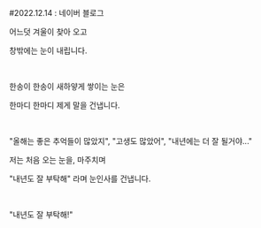 #2022.12.14 : 네이버 블로그
<div class="wrap_rabbit pcol2 _param(1) _postViewArea222955592962" id="post-view222955592962">
<!-- Rabbit HTML --><div class="se-viewer se-theme-default" lang="ko-KR">
<!-- SE_DOC_HEADER_END -->
<div class="se-main-container">
<div class="se-component se-text se-l-default" id="SE-f69c7174-453c-4f0c-be86-e13a2b7558cd">
<div class="se-component-content">
<div class="se-section se-section-text se-l-default">
<div class="se-module se-module-text">
<!-- SE-TEXT { --><p class="se-text-paragraph se-text-paragraph-align-" id="SE-3a541b59-26bf-4e6c-9fd2-3b573795aa84" style=""><span class="se-fs- se-ff-" id="SE-bfedeffd-9869-4d17-852e-21a37a56fd1f" style="">어느덧 겨울이 찾아 오고 </span></p><!-- } SE-TEXT --><!-- SE-TEXT { --><p class="se-text-paragraph se-text-paragraph-align-" id="SE-b02a539f-9740-4a0f-ba8a-51c2afe29ca7" style=""><span class="se-fs- se-ff-" id="SE-03b3d0b5-2db0-42e5-8fcd-90c2e0c3b594" style="">창밖에는 눈이 내립니다.</span></p><!-- } SE-TEXT --><!-- SE-TEXT { --><p class="se-text-paragraph se-text-paragraph-align-" id="SE-73c714c8-94ca-40a3-8419-660d2b371943" style=""><span class="se-fs- se-ff-" id="SE-11bf7736-b3d9-4fe8-9b8b-d8ee62f61702" style="">​</span></p><!-- } SE-TEXT --><!-- SE-TEXT { --><p class="se-text-paragraph se-text-paragraph-align-" id="SE-6f199e05-a711-43cc-b34a-6f1a41e3eb33" style=""><span class="se-fs- se-ff-" id="SE-578df812-8cb1-4907-9ea6-02f9fa82f387" style="">한송이 한송이 새하얗게 쌓이는 눈은</span></p><!-- } SE-TEXT --><!-- SE-TEXT { --><p class="se-text-paragraph se-text-paragraph-align-" id="SE-45c19adb-1e08-41f9-8013-4d56556e28a2" style=""><span class="se-fs- se-ff-" id="SE-5f3aa414-62d3-40e7-8ddb-5d0f1a20e183" style="">한마디 한마디 제게 말을 건냅니다.</span></p><!-- } SE-TEXT --><!-- SE-TEXT { --><p class="se-text-paragraph se-text-paragraph-align-" id="SE-8017392e-88fd-435d-a54a-fcacf5f5c493" style=""><span class="se-fs- se-ff-" id="SE-815e26ce-903a-4647-a047-35783cc96a61" style="">​</span></p><!-- } SE-TEXT --><!-- SE-TEXT { --><p class="se-text-paragraph se-text-paragraph-align-" id="SE-7c230b0c-b08b-4174-b2e1-214682d05feb" style=""><span class="se-fs- se-ff-" id="SE-ac4e7d6b-9bb1-45dd-a2ed-ee8e7aacc326" style="">"올해는 좋은 추억들이 많았지", "고생도 많았어", "내년에는 더 잘 될거야..."</span></p><!-- } SE-TEXT --><!-- SE-TEXT { --><p class="se-text-paragraph se-text-paragraph-align-" id="SE-3e33571c-5474-4c5e-87b2-c2ca31137326" style=""><span class="se-fs- se-ff-" id="SE-8890dffb-403c-472a-8c01-63d91092b150" style="">저는 처음 오는 눈을, 마주치며</span></p><!-- } SE-TEXT --><!-- SE-TEXT { --><p class="se-text-paragraph se-text-paragraph-align-" id="SE-def3f2da-6c4f-4e38-80a5-edfc70fe3d31" style=""><span class="se-fs- se-ff-" id="SE-9aaadd16-35bb-4120-b214-2936547e48d4" style="">"내년도 잘 부탁해" 라며 눈인사를 건냅니다.</span></p><!-- } SE-TEXT --><!-- SE-TEXT { --><p class="se-text-paragraph se-text-paragraph-align-" id="SE-263d806a-ccdf-4fcf-80fe-0c96479ef0f5" style=""><span class="se-fs- se-ff-" id="SE-03562dfb-3df0-41a9-b2d6-84d289ac8abf" style="">​</span></p><!-- } SE-TEXT --><!-- SE-TEXT { --><p class="se-text-paragraph se-text-paragraph-align-" id="SE-65fb53ea-f9a9-45ab-8a17-1620ef99cc58" style=""><span class="se-fs- se-ff-" id="SE-f5df3791-f219-4e40-9b6e-ea248ba52998" style="">"내년도 잘 부탁해!"</span></p><!-- } SE-TEXT --><!-- SE-TEXT { --><p class="se-text-paragraph se-text-paragraph-align-" id="SE-06f93d1d-cbef-46b7-872b-190d3cef9064" style=""><span class="se-fs- se-ff-" id="SE-e9c7939c-8132-4095-9bd5-af6efacf6776" style="">​</span></p><!-- } SE-TEXT -->
</div>
</div>
</div>
</div> </div>
</div>
</div>